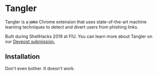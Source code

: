 # Tangler
Tangler is a ~~joke~~ Chrome extension that uses state-of-the-art machine learning techniques to detect and divert users from phishing links.

Built during ShellHacks 2019 at FIU. You can learn more about Tangler on our [Devpost submission.](https://devpost.com/software/tangler-53n1r4)

## Installation
Don't even bother. It doesn't work. 

